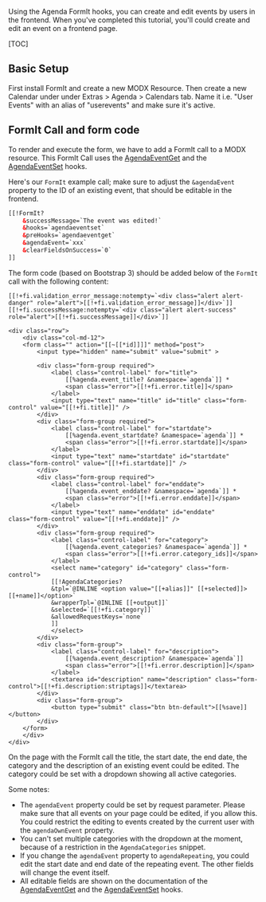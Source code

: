 Using the Agenda FormIt hooks, you can create and edit events by users in the
frontend. When you've completed this tutorial, you'll could create and edit an
event on a frontend page.

[TOC]

## Basic Setup

First install FormIt and create a new MODX Resource. Then create a new Calendar
under under Extras > Agenda > Calendars tab. Name it i.e. "User Events" with an
alias of "userevents" and make sure it's active.

## FormIt Call and form code

To render and execute the form, we have to add a FormIt call to a MODX resource.
This FormIt Call uses the [AgendaEventGet](../04_Snippets/08_AgendaEventGet) and
the [AgendaEventSet](../04_Snippets/09_AgendaEventSet) hooks.

Here's our `FormIt` example call; make sure to adjust the `&agendaEvent` property to
the ID of an existing event, that should be editable in the frontend.

```html
[[!FormIt?
    &successMessage=`The event was edited!`
    &hooks=`agendaeventset`
    &preHooks=`agendaeventget`
    &agendaEvent=`xxx`
    &clearFieldsOnSuccess=`0`
]]
```

The form code (based on Bootstrap 3) should be added below of the `FormIt` call with the following content:

```
[[!+fi.validation_error_message:notempty=`<div class="alert alert-danger" role="alert">[[!+fi.validation_error_message]]</div>`]]
[[!+fi.successMessage:notempty=`<div class="alert alert-success" role="alert">[[!+fi.successMessage]]</div>`]]

<div class="row">
    <div class="col-md-12">
    <form class="" action="[[~[[*id]]]]" method="post">
        <input type="hidden" name="submit" value="submit" >

        <div class="form-group required">
            <label class="control-label" for="title">
                [[%agenda.event_title? &namespace=`agenda`]] *
                <span class="error">[[!+fi.error.title]]</span>
            </label>
            <input type="text" name="title" id="title" class="form-control" value="[[!+fi.title]]" />
        </div>
        <div class="form-group required">
            <label class="control-label" for="startdate">
                [[%agenda.event_startdate? &namespace=`agenda`]] *
                <span class="error">[[!+fi.error.startdate]]</span>
            </label>
            <input type="text" name="startdate" id="startdate" class="form-control" value="[[!+fi.startdate]]" />
        </div>
        <div class="form-group required">
            <label class="control-label" for="enddate">
                [[%agenda.event_enddate? &namespace=`agenda`]] *
                <span class="error">[[!+fi.error.enddate]]</span>
            </label>
            <input type="text" name="enddate" id="enddate" class="form-control" value="[[!+fi.enddate]]" />
        </div>
        <div class="form-group required">
            <label class="control-label" for="category">
                [[%agenda.event_categories? &namespace=`agenda`]] *
                <span class="error">[[!+fi.error.category_ids]]</span>
            </label>
            <select name="category" id="category" class="form-control">
            [[!AgendaCategories?
            &tpl=`@INLINE <option value="[[+alias]]" [[+selected]]>[[+name]]</option>`
            &wrapperTpl=`@INLINE [[+output]]`
            &selected=`[[!+fi.category]]`
            &allowedRequestKeys=`none`
            ]]
            </select>
        </div>
        <div class="form-group">
            <label class="control-label" for="description">
                [[%agenda.event_description? &namespace=`agenda`]]
                <span class="error">[[!+fi.error.description]]</span>
            </label>
            <textarea id="description" name="description" class="form-control">[[!+fi.description:striptags]]</textarea>
        </div>
        <div class="form-group">
            <button type="submit" class="btn btn-default">[[%save]]</button>
        </div>
    </form>
    </div>
</div>
```

On the page with the FormIt call the title, the start date, the end date, the
category and the description of an existing event could be edited. The category
could be set with a dropdown showing all active categories.

Some notes:

- The `agendaEvent` property could be set by request parameter. Please make sure
that all events on your page could be edited, if you allow this. You could
restrict the editing to events created by the current user with the
`agendaOwnEvent` property.
- You can't set multiple categories with the dropdown at the moment, because of
a restriction in the `AgendaCategories` snippet.
- If you change the `agendaEvent` property to `agendaRepeating`, you could edit
the start date and end date of the repeating event. The other fields will change
the event itself.
- All editable fields are shown on the documentation of the
[AgendaEventGet](../04_Snippets/08_AgendaEventGet) and the
[AgendaEventSet](../04_Snippets/09_AgendaEventSet) hooks.
